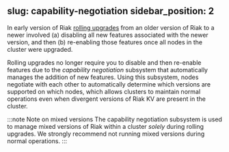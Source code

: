 slug: capability-negotiation
sidebar_position: 2
---

[glossary vnode]: ../../learn/glossary.md#vnode

[upgrade cluster]: ../../setup/upgrading/cluster.md

[usage mapreduce]: ../../developing/usage/mapreduce.md

In early version of Riak [rolling upgrades][upgrade cluster] from an older version of Riak to a newer involved (a) disabling all new features associated with the newer version, and then (b) re-enabling those features once all nodes in the cluster were upgraded.

Rolling upgrades no longer require you to disable and then re-enable features due to the *capability negotiation* subsystem that automatically manages the addition of new features. Using this subsystem, nodes negotiate with each other to automatically determine which versions are supported on which nodes, which allows clusters to maintain normal operations even when divergent versions of Riak KV are present in the cluster.

:::note Note on mixed versions
The capability negotiation subsystem is used to manage mixed versions of Riak within a cluster *solely* during rolling upgrades. We strongly recommend not running mixed versions during normal operations.
:::